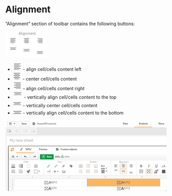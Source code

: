# Alignment

“Alignment” section of toolbar contains the following buttons:

![](../.gitbook/assets/image%20%2835%29.png)

* ![](../.gitbook/assets/image%20%2860%29.png) - align cell/cells content left
* ![](../.gitbook/assets/image%20%28141%29.png) - center cell/cells content
* ![](../.gitbook/assets/image%20%28134%29.png) - align cell/cells content right
* ![](../.gitbook/assets/image%20%2865%29.png) - vertically align cell/cells content to the top
* ![](../.gitbook/assets/image%20%2830%29.png) - vertically center cell/cells content
* ![](../.gitbook/assets/image%20%2868%29.png) - vertically align cell/cells content to the bottom

![](../.gitbook/assets/2019-04-02_12-36-25.gif)

